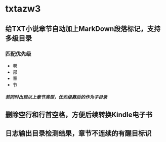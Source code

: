 # txtazw3

## 给TXT小说章节自动加上MarkDown段落标记，支持多级目录

### 匹配优先级

- 卷
- 部
- 章
- 节

##### 若同时出现以上章节类型，优先级靠后的作为子目录

## 删除空行和行首空格，方便后续转换Kindle电子书

## 日志输出目录检测结果，章节不连续的有醒目标识